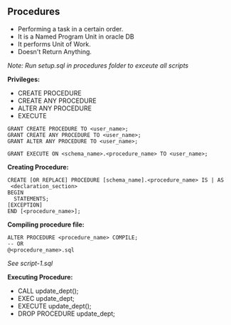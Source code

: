 ## Procedures
- Performing a task in a certain order.
- It is a Named Program Unit in oracle DB
- It performs Unit of Work.
- Doesn't Return Anything.

*Note: Run setup.sql in procedures folder to exceute all scripts*

**Privileges:**
- CREATE PROCEDURE
- CREATE ANY PROCEDURE
- ALTER ANY PROCEDURE
- EXECUTE
```
GRANT CREATE PROCEDURE TO <user_name>;
GRANT CREATE ANY PROCEDURE TO <user_name>;
GRANT ALTER ANY PROCEDURE TO <user_name>;

GRANT EXECUTE ON <schema_name>.<procedure_name> TO <user_name>;
```
**Creating Procedure:**
```
CREATE [OR REPLACE] PROCEDURE [schema_name].<procedure_name> IS | AS
 <declaration_section>
BEGIN
  STATEMENTS;
[EXCEPTION]
END [<procedure_name>]; 
```
**Compiling procedure file:**
```
ALTER PROCEDURE <procedure_name> COMPILE;
-- OR
@<procedure_name>.sql
```

*See script-1.sql*

**Executing Procedure:**
- CALL update_dept();
- EXEC update_dept;
- EXECUTE update_dept();
- DROP PROCEDURE update_dept;
